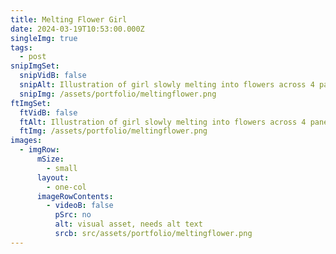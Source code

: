 ```yaml
---
title: Melting Flower Girl
date: 2024-03-19T10:53:00.000Z
singleImg: true
tags:
  - post
snipImgSet:
  snipVidB: false
  snipAlt: Illustration of girl slowly melting into flowers across 4 panels
  snipImg: /assets/portfolio/meltingflower.png
ftImgSet:
  ftVidB: false
  ftAlt: Illustration of girl slowly melting into flowers across 4 panels
  ftImg: /assets/portfolio/meltingflower.png
images:
  - imgRow:
      mSize:
        - small
      layout:
        - one-col
      imageRowContents:
        - videoB: false
          pSrc: no
          alt: visual asset, needs alt text
          srcb: src/assets/portfolio/meltingflower.png
---
```

